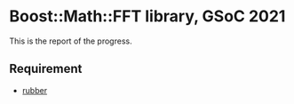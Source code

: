 # Boost::Math::FFT library, GSoC 2021

This is the report of the progress.

## Requirement

- [rubber](https://gitlab.com/latex-rubber/rubber/)
